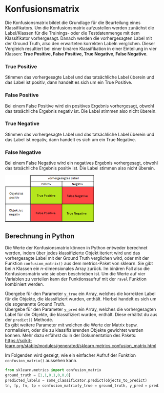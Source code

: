 # Konfusionsmatrix
Die Konfusionsmatrix bildet die Grundlage für die Beurteilung eines Klassifikators. Um die Konfusionsmatrix aufzustellen werden zunächst die Label/Klassen für die Trainings- oder die Testdatenmenge mit dem Klassifikator vorhergesagt. Danach werden die vorhergesagten Label mit der Ground Truth, also den erwarteten korrekten Labeln verglichen. Dieser Vergleich resultiert bei einer binären Klassifikation in einer Einteilung in vier Klassen: **True Positive, False Positive, True Negative, False Negative**.

### True Positive
Stimmen das vorhergesagte Label und das tatsächliche Label überein und das Label ist positiv, dann handelt es sich um ein True Positive.

### False Positive
Bei einem False Positive wird ein positives Ergebnis vorhergesagt, obwohl das tatsächliche Ergebnis negativ ist. Die Label stimmen also nicht überein.

### True Negative
Stimmen das vorhergesagte Label und das tatsächliche Label überein und das Label ist negativ, dann handelt es sich um ein True Negative.

### False Negative
Bei einem False Negative wird ein negatives Ergebnis vorhergesagt, obwohl das tatsächliche Ergebnis positiv ist. Die Label stimmen also nicht überein.

![confusion_matrix]
## Berechnung in Python
Die Werte der Konfusionsmatrix können in Python entweder berechnet werden, indem über jedes klassifizierte Objekt iteriert wird und das vorhergesagte Label mit der Ground Truth verglichen wird, oder mit der Funktion `confusion_matrix()` aus dem metrics-Paket von sklearn. Sie gibt bei $n$ Klassen ein $n$-dimensionales Array zurück. Im binären Fall also die Konfusionsmatrix wie sie oben beschrieben ist. Um die Werte auf vier Variablen zu verteilen kann der Funktionsaufruf mit der `ravel` Funktion kombiniert werden.

Übergebe für den Parameter `y_true` ein Array, welches die korrekten Label für die Objekte, die klassifiziert wurden, enthält. Hierbei handelt es sich um die sogenannte Ground Truth. \
Übergebe für den Parameter `y_pred` ein Array, welches die vorhergesagten Label für die Objekte, die klassifiziert wurden, enthält. Diese erhältst du aus der `predict()` Methode. \
Es gibt weitere Parameter mit welchen die Werte der Matrix bspw. normalisiert, oder die zu klassifizierenden Objekte gewichtet werden können. Mehr dazu erfährst du in der Dokumentation des Pakets:\
 https://scikit-learn.org/stable/modules/generated/sklearn.metrics.confusion_matrix.html

Im Folgenden wird gezeigt, wie ein einfacher Aufruf der Funktion `confusion_matrix()` aussehen kann.

```python
from sklearn.metrics import confusion_matrix
ground_truth = [1,1,0,1,0,0,0]
predicted_labels = some_classificator.predict(objects_to_predict)
tn, fp, fn, tp = confusion_matrix(y_true = ground_truth, y_pred = predicted_labels).ravel()
```


[confusion_matrix]: ../hint_files/img/konfusionsmatrix.png